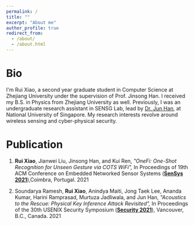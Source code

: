 ```yaml
---
permalink: /
title: ""
excerpt: "About me"
author_profile: true
redirect_from: 
  - /about/
  - /about.html
---
```


# Bio

I'm Rui Xiao, a second year graduate student in Computer Science at Zhejiang University under the supervision of Prof. Jinsong Han. I received my B.S. in Physics from Zhejiang University as well. Previously, I was an undergraduate research assistant in SENSG Lab, lead by [Dr. Jun Han](http://www.junhan.org/), at National University of Singapore. My research interests revolve around wireless sensing and cyber-physical security.

# Publication

1. **Rui Xiao**, Jianwei Liu, Jinsong Han, and Kui Ren,
  *"OneFi: One-Shot Recognition for Unseen Gesture via COTS WiFi",*
  In Proceedings of 19th ACM Conference on Embedded Networked Sensor Systems
  (**[SenSys 2021](https://sensys.acm.org/2021/)**),Coimbra, Portugal. 2021
   
2. Soundarya Ramesh, **Rui Xiao**, Anindya Maiti, Jong Taek Lee, Ananda Kumar, Harini Ramprasad, Murtuza Jadliwala, and Jun Han,
  *"Acoustics to the Rescue: Physical Key Inference Attack Revisited",*
  In Proceedings of the 30th USENIX Security Symposium 
  (**[Security 2021](https://www.usenix.org/conference/usenixsecurity21)**), Vancouver, B.C., Canada. 2021
